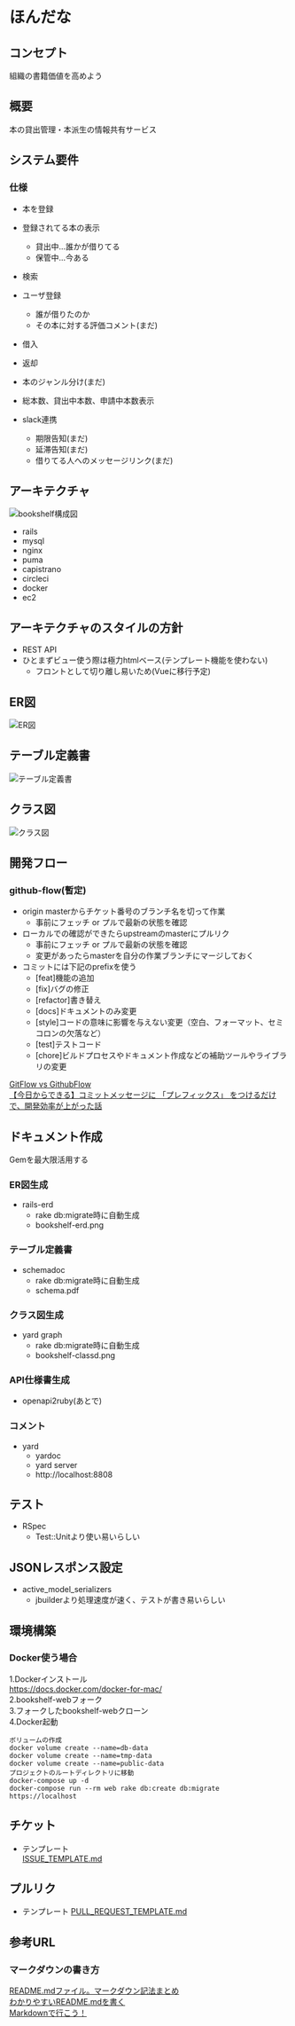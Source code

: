 ほんだな
=============

## コンセプト
組織の書籍価値を高めよう

## 概要
本の貸出管理・本派生の情報共有サービス

## システム要件
### 仕様
- 本を登録
- 登録されてる本の表示
   - 貸出中…誰かが借りてる
   - 保管中…今ある
    
- 検索
- ユーザ登録
   - 誰が借りたのか
   - その本に対する評価コメント(まだ)
    
- 借入
- 返却
- 本のジャンル分け(まだ)
- 総本数、貸出中本数、申請中本数表示
- slack連携
   - 期限告知(まだ)
   - 延滞告知(まだ)
   - 借りてる人へのメッセージリンク(まだ)

## アーキテクチャ
![bookshelf構成図](https://github.com/dich1/bookshelf-web/blob/master/bookshelf-architecture.png?raw=true)  

- rails  
- mysql  
- nginx  
- puma  
- capistrano  
- circleci  
- docker  
- ec2  

## アーキテクチャのスタイルの方針
- REST API
- ひとまずビュー使う際は極力htmlベース(テンプレート機能を使わない)
   - フロントとして切り離し易いため(Vueに移行予定)

## ER図
![ER図](https://github.com/dich1/bookshelf-web/blob/master/bookshelf-erd.png?raw=true)

## テーブル定義書
![テーブル定義書](https://github.com/dich1/bookshelf-web/blob/master/schema.png?raw=true)

## クラス図
![クラス図](https://github.com/dich1/bookshelf-web/blob/master/bookshelf-classd.png?raw=true)

## 開発フロー
### github-flow(暫定)  
- origin masterからチケット番号のブランチ名を切って作業
   - 事前にフェッチ or プルで最新の状態を確認
- ローカルでの確認ができたらupstreamのmasterにプルリク  
   - 事前にフェッチ or プルで最新の状態を確認
   - 変更があったらmasterを自分の作業ブランチにマージしておく
- コミットには下記のprefixを使う
   - [feat]機能の追加
   - [fix]バグの修正
   - [refactor]書き替え
   - [docs]ドキュメントのみ変更
   - [style]コードの意味に影響を与えない変更（空白、フォーマット、セミコロンの欠落など）
   - [test]テストコード
   - [chore]ビルドプロセスやドキュメント作成などの補助ツールやライブラリの変更

[GitFlow vs GithubFlow](https://qiita.com/tlta-bkhn/items/fc485a66dbe48ec3b919)  
[【今日からできる】コミットメッセージに 「プレフィックス」 をつけるだけで、開発効率が上がった話](https://qiita.com/numanomanu/items/45dd285b286a1f7280ed)  

## ドキュメント作成
Gemを最大限活用する

### ER図生成
- rails-erd
   - rake db:migrate時に自動生成
   - bookshelf-erd.png

### テーブル定義書
- schemadoc
   - rake db:migrate時に自動生成
   - schema.pdf

### クラス図生成
- yard graph
   - rake db:migrate時に自動生成
   - bookshelf-classd.png

### API仕様書生成
- openapi2ruby(あとで)

### コメント
- yard
   - yardoc
   - yard server
   - http://localhost:8808

## テスト
- RSpec
   - Test::Unitより使い易いらしい

## JSONレスポンス設定
- active_model_serializers
   - jbuilderより処理速度が速く、テストが書き易いらしい

## 環境構築
### Docker使う場合
1.Dockerインストール  
https://docs.docker.com/docker-for-mac/  
2.bookshelf-webフォーク  
3.フォークしたbookshelf-webクローン  
4.Docker起動  
```
ボリュームの作成
docker volume create --name=db-data
docker volume create --name=tmp-data
docker volume create --name=public-data
プロジェクトのルートディレクトリに移動  
docker-compose up -d  
docker-compose run --rm web rake db:create db:migrate 
https://localhost
```

## チケット  
- テンプレート  
[ISSUE_TEMPLATE.md](https://github.com/dich1/bookshelf-web/blob/master/ISSUE_TEMPLATE.md)

## プルリク  
- テンプレート
[PULL_REQUEST_TEMPLATE.md](https://github.com/dich1/bookshelf-web/blob/master/PULL_REQUEST_TEMPLATE.md)  

## 参考URL
### マークダウンの書き方
[README.mdファイル。マークダウン記法まとめ](http://codechord.com/2012/01/readme-markdown/)  
[わかりやすいREADME.mdを書く](https://deeeet.com/writing/2014/07/31/readme/)  
[Markdownで行こう！](https://gist.github.com/wate/7072365)   